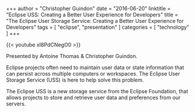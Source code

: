 +++
author = "Christopher Guindon"
date = "2016-06-20"
linktitle = "Eclipse USS: Creating a Better User Experience for Developers"
title = "The Eclipse User Storage Service: Creating a Better User Experience for Developers"
tags = [
    "eclipse",
    "presentation"
]
categories = [
    "technology"
]
+++


{{< youtube xI8PdCNegO0 >}}


Presented by Antoine Thomas & Christopher Guindon.

Eclipse projects often need to maintain user data or state information that can persist across multiple computers or workspaces. The Eclipse User Storage Service (USS) is here to help solve this problem. 

The Eclipse USS is a new storage service from the Eclipse Foundation, that allows projects to store and retrieve user data and preferences from our servers.
